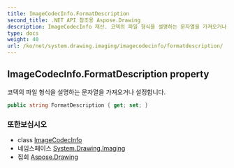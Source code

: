 ```yaml
---
title: ImageCodecInfo.FormatDescription
second_title: .NET API 참조용 Aspose.Drawing
description: ImageCodecInfo 재산. 코덱의 파일 형식을 설명하는 문자열을 가져오거나 설정합니다.
type: docs
weight: 40
url: /ko/net/system.drawing.imaging/imagecodecinfo/formatdescription/
---
```

## ImageCodecInfo.FormatDescription property

코덱의 파일 형식을 설명하는 문자열을 가져오거나 설정합니다.

```csharp
public string FormatDescription { get; set; }
```

### 또한보십시오

* class [ImageCodecInfo](../)
* 네임스페이스 [System.Drawing.Imaging](../../imagecodecinfo/)
* 집회 [Aspose.Drawing](../../../)



